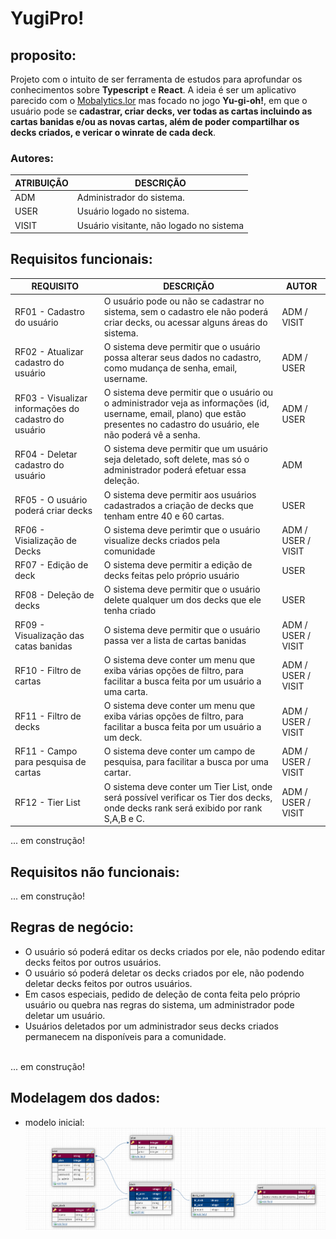 # YugiPro!

## proposito:
Projeto com o intuito de ser ferramenta de estudos para aprofundar os conhecimentos sobre **Typescript** e **React**.
A ideia é ser um aplicativo parecido com o [Mobalytics.lor](https://app.mobalytics.gg/pt_br/lor) mas focado no jogo **Yu-gi-oh!**, em que o usuário pode se **cadastrar, criar decks, ver todas as cartas incluindo as cartas banidas e/ou as novas cartas, além de poder compartilhar os decks criados, e vericar o winrate de cada deck**.
### Autores:
| ATRIBUIÇÃO | DESCRIÇÃO |
| --------| ------- |
| ADM | Administrador do sistema.|
| USER | Usuário logado no sistema.|
| VISIT | Usuário visitante, não logado no sistema|

## Requisitos funcionais:

| REQUISITO | DESCRIÇÃO | AUTOR|
| --------- | --------- | ---- |
|RF01 - Cadastro do usuário | O usuário pode ou não se cadastrar no sistema, sem o cadastro ele não poderá criar decks, ou acessar alguns áreas do sistema.| ADM / VISIT
|RF02 - Atualizar cadastro do usuário | O sistema deve permitir que o usuário possa alterar seus dados no cadastro, como mudança de senha, email, username.| ADM / USER|
|RF03 - Visualizar informações do cadastro do usuário | O sistema deve permitir que o usuário ou o administrador veja as informações (id, username, email, plano) que estão presentes no cadastro do usuário, ele não poderá vê a senha.| ADM / USER|
|RF04 - Deletar cadastro do usuário | O sistema deve permitir que um usuário seja deletado, soft delete, mas só o administrador poderá efetuar essa deleção.| ADM |
|RF05 -  O usuário poderá criar decks | O sistema deve permitir aos usuários cadastrados a criação de decks que tenham entre 40 e 60 cartas. | USER|
| RF06 - Visialização de Decks| O sistema deve perimtir que o usuário visualize decks criados pela comunidade | ADM / USER / VISIT |
| RF07 - Edição de deck| O sistema deve permitir a edição de decks feitas pelo próprio usuário | USER |
| RF08 - Deleção de decks | O sistema deve permitir que o usuário delete qualquer um dos decks que ele tenha criado | USER|
| RF09 - Visualização das catas banidas | O sistema deve permitir que o usuário passa ver a lista de cartas banidas | ADM / USER / VISIT |
| RF10 - Filtro de cartas | O sistema deve conter um menu que exiba várias opções de filtro, para facilitar a busca feita por um usuário a uma carta. | ADM / USER / VISIT |
| RF11 - Filtro de decks |  O sistema deve conter um menu que exiba várias opções de filtro, para facilitar a busca feita por um usuário a um deck. | ADM / USER / VISIT |
| RF11 - Campo para pesquisa de cartas | O sistema deve conter um campo de pesquisa, para facilitar a busca por uma cartar. | ADM / USER / VISIT |
| RF12 - Tier List | O sistema deve conter um Tier List, onde será possível verificar os Tier dos decks, onde decks rank será exibido por rank S,A,B e C. | ADM / USER / VISIT |
... em construção!

## Requisitos não funcionais:
... em construção!
## Regras de negócio:
* O usuário só poderá editar os decks criados por ele, não podendo editar decks feitos por outros usuários.
* O usuário só poderá deletar os decks criados por ele, não podendo deletar decks feitos por outros usuários.
* Em casos especiais, pedido de deleção de conta feita pelo próprio usuário ou quebra nas regras do sistema, um administrador pode deletar um usuário.
* Usuários deletados por um administrador seus decks criados permanecem na disponíveis para a comunidade.
<br/>
... em construção!

## Modelagem dos dados:
* modelo inicial:
![](./img/modelo_dados.png)
